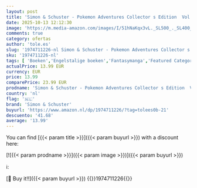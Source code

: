 ```yaml
---
layout: post
title: 'Simon & Schuster - Pokemon Adventures Collector s Edition  Vol. 2: Volume 2'
date: 2025-10-13 12:12:30
image: 'https://m.media-amazon.com/images/I/51hNaKqx3vL._SL500_._SL400_.jpg'
comments: true
category: ofertas
author: 'tole.es'
slug: '1974711226-nl Simon & Schuster - Pokemon Adventures Collector s Edition...'
sku: '1974711226-nl'
tags: [ 'Boeken','Engelstalige boeken','Fantasymanga','Featured Categories','Graphic novels met tie-ins media','Manga','Stripboeken & graphic novels','Stripboeken, manga & graphic novels','simon & schuster','🇳🇱', ]
actualPrice: 13.99 EUR
currency: EUR
price: 13.99
comparePrice: 23.99 EUR
prodname: 'Simon & Schuster - Pokemon Adventures Collector s Edition  Vol. 2: Volume 2'
country: 'nl'
flag: '🇳🇱'
brand: 'Simon & Schuster'
buyurl: 'https://www.amazon.nl/dp/1974711226/?tag=tolees0b-21'
descuento: '41.68'
average: '13.99'
---
```


You can find [{{< param title >}}]({{< param buyurl >}}) with a discount here:

[![{{< param prodname >}}]({{< param image >}})]({{< param buyurl >}})

ℹ️:


[🛒 Buy it!!]({{< param buyurl >}})
{{<world>}}1974711226{{</world>}}
